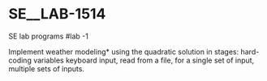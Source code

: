 # SE__LAB-1514
SE lab programs #lab -1

Implement weather modeling* using the quadratic solution in stages: hard-coding variables keyboard input, read from a file, for a single set of input, multiple sets of inputs.
